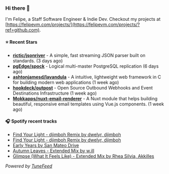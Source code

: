 ### Hi there 👋

I'm Felipe, a Staff Software Engineer & Indie Dev. Checkout my projects at [https://felipevm.com/projects/](https://felipevm.com/projects/?ref=github.com).

#### ⭐ Recent Stars
- **[rictic/jsonriver](https://github.com/rictic/jsonriver)** - A simple, fast streaming JSON parser built on standards. (3 days ago)
- **[pgEdge/spock](https://github.com/pgEdge/spock)** - Logical multi-master PostgreSQL replication (6 days ago)
- **[ashtonjamesd/lavandula](https://github.com/ashtonjamesd/lavandula)** - A intuitive, lightweight web framework in C for building modern web applications (1 week ago)
- **[hookdeck/outpost](https://github.com/hookdeck/outpost)** - Open Source Outbound Webhooks and Event Destinations Infrastructure (1 week ago)
- **[Mokkapps/nuxt-email-renderer](https://github.com/Mokkapps/nuxt-email-renderer)** - A Nuxt module that helps building beautiful, responsive email templates using Vue.js components. (1 week ago)

#### 🎧 Spotify recent tracks
- [Find Your Light - djimboh Remix by dwelyr, djimboh](https://open.spotify.com/track/6lnIzg2Phe4OdJiyGlrKpl)
- [Find Your Light - djimboh Remix by dwelyr, djimboh](https://open.spotify.com/track/6lnIzg2Phe4OdJiyGlrKpl)
- [Early Years by San Mateo Drive](https://open.spotify.com/track/5FziDh9cdhDIvzPZVrZhIM)
- [Autumn Leaves - Extended Mix by w.ill](https://open.spotify.com/track/4XcYBse6QHb4aqBzUQT5xY)
- [Glimpse (What It Feels Like) - Extended Mix by Rhea Silvia, Akkilles](https://open.spotify.com/track/5SWKZ08awImy16NVMVEEiG)

_Powered by [TuneFeed](https://tunefeed.app?ref=github.com)_
